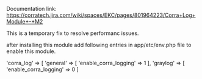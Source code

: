 Documentation link: https://corratech.jira.com/wiki/spaces/EKC/pages/801964223/Corra+Log+Module+-+M2

This is a temporary fix to resolve performanc issues.

after installing this module add following entries in app/etc/env.php file to enable this module.


'corra_log' => [
        'general' => [
            'enable_corra_logging' => 1
        ],
        'graylog' => [
            'enable_corra_logging' => 0
        ]
		
		

